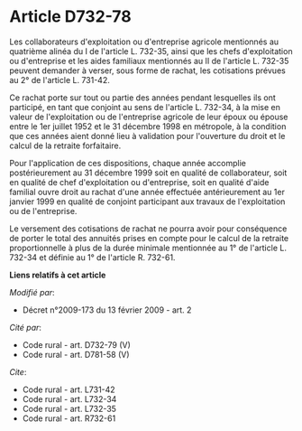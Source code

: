 # Article D732-78

Les collaborateurs d'exploitation ou d'entreprise agricole mentionnés au quatrième alinéa du I de l'article L. 732-35, ainsi
que les chefs d'exploitation ou d'entreprise et les aides familiaux mentionnés au II de l'article L. 732-35 peuvent demander
à verser, sous forme de rachat, les cotisations prévues au 2° de l'article L. 731-42. 

Ce rachat porte sur tout ou partie des années pendant lesquelles ils ont participé, en tant que conjoint au sens de l'article
L. 732-34, à la mise en valeur de l'exploitation ou de l'entreprise agricole de leur époux ou épouse entre le 1er juillet
1952 et le 31 décembre 1998 en métropole, à la condition que ces années aient donné lieu à validation pour l'ouverture du
droit et le calcul de la retraite forfaitaire. 

Pour l'application de ces dispositions, chaque année accomplie postérieurement au 31 décembre 1999 soit en qualité de
collaborateur, soit en qualité de chef d'exploitation ou d'entreprise, soit en qualité d'aide familial ouvre droit au rachat
d'une année effectuée antérieurement au 1er janvier 1999 en qualité de conjoint participant aux travaux de l'exploitation ou
de l'entreprise. 

Le versement des cotisations de rachat ne pourra avoir pour conséquence de porter le total des annuités prises en compte pour
le calcul de la retraite proportionnelle à plus de la durée minimale mentionnée au 1° de l'article L. 732-34 et définie au 1°
de l'article R. 732-61.

**Liens relatifs à cet article**

_Modifié par_:

  - Décret n°2009-173 du 13 février 2009 - art. 2

_Cité par_:

  - Code rural - art. D732-79 (V)
  - Code rural - art. D781-58 (V)

_Cite_:

  - Code rural - art. L731-42
  - Code rural - art. L732-34
  - Code rural - art. L732-35
  - Code rural - art. R732-61

